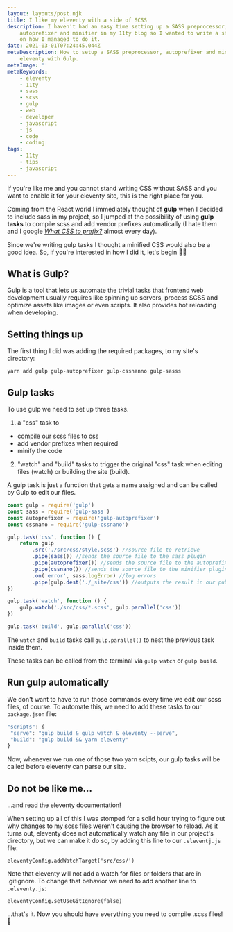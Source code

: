 ```yaml
---
layout: layouts/post.njk
title: I like my eleventy with a side of SCSS
description: I haven't had an easy time setting up a SASS preprocessor,
    autoprefixer and minifier in my 11ty blog so I wanted to write a short guide
    on how I managed to do it.
date: 2021-03-01T07:24:45.044Z
metaDescription: How to setup a SASS preprocessor, autoprefixer and minifier for
    eleventy with Gulp.
metaImage: ''
metaKeywords:
    - eleventy
    - 11ty
    - sass
    - scss
    - gulp
    - web
    - developer
    - javascript
    - js
    - code
    - coding
tags:
    - 11ty
    - tips
    - javascript
---
```


If you're like me and you cannot stand writing CSS without SASS and you want to enable it for your eleventy site, this is the right place for you.

Coming from the React world I immediately thought of **gulp** when I decided to include sass in my project, so I jumped at the possibility of using **gulp tasks** to compile scss and add vendor prefixes automatically (I hate them and I google _[What CSS to prefix?](http://shouldiprefix.com/)_ almost every day).

Since we're writing gulp tasks I thought a minified CSS would also be a good idea.
So, if you're interested in how I did it, let's begin 💪🏻

## What is Gulp?

Gulp is a tool that lets us automate the trivial tasks that frontend web development usually requires like spinning up servers, process SCSS and optimize assets like images or even scripts. It also provides hot reloading when developing.

## Setting things up

The first thing I did was adding the required packages, to my site's directory:

```
yarn add gulp gulp-autoprefixer gulp-cssnanno gulp-sasss
```

## Gulp tasks

To use gulp we need to set up three tasks.

1. a "css" task to

-   compile our scss files to css
-   add vendor prefixes when required
-   minify the code

2. "watch" and "build" tasks to trigger the original "css" task when editing files (watch) or building the site (build).

A gulp task is just a function that gets a name assigned and can be called by Gulp to edit our files.

```js
const gulp = require('gulp')
const sass = require('gulp-sass')
const autoprefixer = require('gulp-autoprefixer')
const cssnano = require('gulp-cssnano')

gulp.task('css', function () {
    return gulp
        .src('./src/css/style.scss') //source file to retrieve
        .pipe(sass()) //sends the source file to the sass plugin
        .pipe(autoprefixer()) //sends the source file to the autoprefixer plugin
        .pipe(cssnano()) //sends the source file to the minifier plugin
        .on('error', sass.logError) //log errors
        .pipe(gulp.dest('./_site/css')) //outputs the result in our public dir
})

gulp.task('watch', function () {
    gulp.watch('./src/css/*.scss', gulp.parallel('css'))
})

gulp.task('build', gulp.parallel('css'))
```

The `watch` and `build` tasks call `gulp.parallel()` to nest the previous task inside them.

These tasks can be called from the terminal via `gulp watch` or `gulp build`.

## Run gulp automatically

We don't want to have to run those commands every time we edit our scss files, of course. To automate this, we need to add these tasks to our `package.json` file:

```js
"scripts": {
 "serve": "gulp build & gulp watch & eleventy --serve",
 "build": "gulp build && yarn eleventy"
}
```

Now, whenever we run one of those two yarn scipts, our gulp tasks will be called before eleventy can parse our site.

## Do not be like me...

...and read the eleventy documentation!

When setting up all of this I was stomped for a solid hour trying to figure out why changes to my scss files weren't causing the browser to reload.
As it turns out, eleventy does not automatically watch any file in our project's directory, but we can make it do so, by adding this line to our `.eleventj.js` file:

```
eleventyConfig.addWatchTarget('src/css/')
```

Note that eleventy will not add a watch for files or folders that are in .gitignore.
To change that behavior we need to add another line to `.eleventy.js`:

```
eleventyConfig.setUseGitIgnore(false)
```

...that's it. Now you should have everything you need to compile .scss files! 🚀
